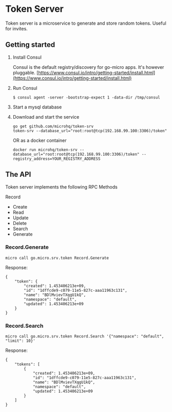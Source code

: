 # Token Server

Token server is a microservice to generate and store random tokens. Useful for invites.

## Getting started

1. Install Consul

	Consul is the default registry/discovery for go-micro apps. It's however pluggable.
	[https://www.consul.io/intro/getting-started/install.html](https://www.consul.io/intro/getting-started/install.html)

2. Run Consul
	```
	$ consul agent -server -bootstrap-expect 1 -data-dir /tmp/consul
	```

3. Start a mysql database

4. Download and start the service

	```shell
	go get github.com/microhq/token-srv
	token-srv --database_url="root:root@tcp(192.168.99.100:3306)/token"
	```

	OR as a docker container

	```shell
	docker run microhq/token-srv --database_url="root:root@tcp(192.168.99.100:3306)/token" --registry_address=YOUR_REGISTRY_ADDRESS
	```

## The API
Token server implements the following RPC Methods

Record
- Create
- Read
- Update
- Delete
- Search
- Generate


### Record.Generate
```shell
micro call go.micro.srv.token Record.Generate
```
Response:
```shell
{
	"token": {
		"created": 1.453406213e+09,
		"id": "1dffcde9-c079-11e5-827c-aaa11963c131",
		"name": "BDlMvievTXqgU1kQ",
		"namespace": "default",
		"updated": 1.453406213e+09
	}
}
```
### Record.Search 
```shell
micro call go.micro.srv.token Record.Search '{"namespace": "default", "limit": 10}'
```
Response:
```shell
{
	"tokens": [
		{
			"created": 1.453406213e+09,
			"id": "1dffcde9-c079-11e5-827c-aaa11963c131",
			"name": "BDlMvievTXqgU1kQ",
			"namespace": "default",
			"updated": 1.453406213e+09
		}
	]
}
```

